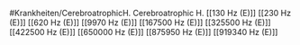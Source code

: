 #Krankheiten/CerebroatrophicH.
Cerebroatrophic H.
[[130 Hz (E)]]
[[230 Hz (E)]]
[[620 Hz (E)]]
[[9970 Hz (E)]]
[[167500 Hz (E)]]
[[325500 Hz (E)]]
[[422500 Hz (E)]]
[[650000 Hz (E)]]
[[875950 Hz (E)]]
[[919340 Hz (E)]]